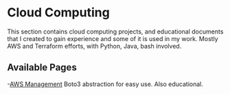 # Cloud Computing

This section contains cloud computing projects, and educational documents that I created to gain experience and some of it is used in my work. Mostly AWS and Terraform efforts, with Python, Java, bash involved. 

## Available Pages

-[AWS Management](aws-management.md) Boto3 abstraction for easy use. Also educational. 